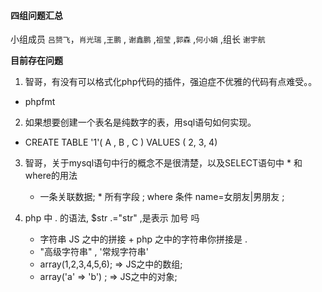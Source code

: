 #### 四组问题汇总 

小组成员 `吕赟飞`，`肖光瑞` ,`王鹏` , `谢鑫鹏` ,`祖莹` ,`郭森`  ,`何小娟` ,组长 `谢宇航`

**目前存在问题**

1. 智哥，有没有可以格式化php代码的插件，强迫症不优雅的代码有点难受。。

* phpfmt 

2. 如果想要创建一个表名是纯数字的表，用sql语句如何实现。

*  CREATE TABLE '1'( A , B , C ) VALUES ( 2, 3, 4)

3. 智哥，关于mysql语句中行的概念不是很清楚，以及SELECT语句中 * 和 where的用法
   * 一条关联数据;    * 所有字段 ;  where 条件 name=女朋友|男朋友 ; 

4. php 中 . 的语法, $str .="str" ,是表示 加号 吗

   * 字符串 JS 之中的拼接 +  php 之中的字符串你拼接是 .
   * "高级字符串" , '常规字符串'
   * array(1,2,3,4,5,6); => JS之中的数组;
   * array('a' => 'b') ; => JS之中的对象;


